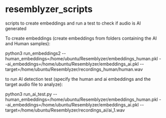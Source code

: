 # resemblyzer_scripts
scripts to create embeddings and run a test to check if audio is AI generated

To create embeddings (create embeddings from folders containing the AI and Human samples):

python3 run_embeddings2 --human_embeddings=/home/ubuntu/Resemblyzer/embeddings_human.pkl --ai_embeddings=/home/ubuntu/Resemblyzer/embeddings_ai.pkl --target=/home/ubuntu/Resemblyzer/recordings_human/human.wav

to run AI detection test (specify the human and ai embeddings and the target audio file to analyze):

python3 run_ai_test.py --human_embeddings=/home/ubuntu/Resemblyzer/embeddings_human.pkl --ai_embeddings=/home/ubuntu/Resemblyzer/embeddings_ai.pkl --target=/home/ubuntu/Resemblyzer/recordings_ai/ai_1.wav


